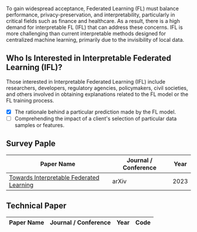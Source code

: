 To gain widespread acceptance, Federated Learning (FL) must balance performance, privacy-preservation, and interpretability, particularly in critical fields such as finance and healthcare. As a result, there is a high demand for interpretable FL (IFL) that can address these concerns. IFL is more challenging than current interpretable methods designed for centralized machine learning, primarily due to the invisibility of local data.

## Who Is Interested in Interpretable Federated Learning (IFL)?

Those interested in Interpretable Federated Learning (IFL) include researchers, developers, regulatory agencies, policymakers, civil societies, and others involved in obtaining explanations related to the FL model or the FL training process.

- [x] The rationale behind a particular prediction made by the FL model.
- [ ] Comprehending the impact of a client's selection of particular data samples or features.

## Survey Paple

| Paper Name | Journal / Conference | Year |
| --- | --- | --- |
| [Towards Interpretable Federated Learning](https://arxiv.org/abs/2302.13473) | arXiv | 2023 |


## Technical Paper

| Paper Name | Journal / Conference | Year | Code |
| --- | --- | --- | --- |
